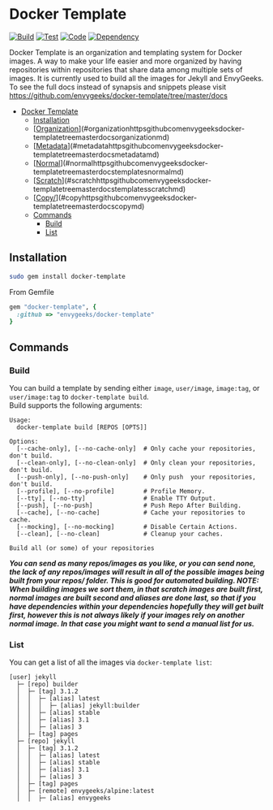 # Docker Template

[![Build](https://travis-ci.org/envygeeks/docker-template.svg?branch=master)][travis]
[![Test](https://codeclimate.com/github/envygeeks/docker-template/badges/coverage.svg)][coverage]
[![Code](https://codeclimate.com/github/envygeeks/docker-template/badges/gpa.svg)][codeclimate]
[![Dependency](https://gemnasium.com/envygeeks/docker-template.svg)][gemnasium]

[gemnasium]: https://gemnasium.com/envygeeks/docker-template
[codeclimate]: https://codeclimate.com/github/envygeeks/docker-template
[coverage]: https://codeclimate.com/github/envygeeks/docker-template/coverage
[travis]: https://travis-ci.org/envygeeks/docker-template

Docker Template is an organization and templating system for Docker images. A way to make your life easier and more organized by having repositories within repositories that share data among multiple sets of images.  It is currently used to build all the images for Jekyll and EnvyGeeks.  To see the full docs instead of synapsis and snippets please visit https://github.com/envygeeks/docker-template/tree/master/docs

<!-- TOC depthFrom:1 depthTo:6 withLinks:1 updateOnSave:1 orderedList:0 -->

- [Docker Template](#docker-template)
	- [Installation](#installation)
	- [[Organization](https://github.com/envygeeks/docker-template/tree/master/docs/organization.md)](#organizationhttpsgithubcomenvygeeksdocker-templatetreemasterdocsorganizationmd)
	- [[Metadata](https://github.com/envygeeks/docker-template/tree/master/docs/metadata.md)](#metadatahttpsgithubcomenvygeeksdocker-templatetreemasterdocsmetadatamd)
	- [[Normal](https://github.com/envygeeks/docker-template/tree/master/docs/templates/normal.md)](#normalhttpsgithubcomenvygeeksdocker-templatetreemasterdocstemplatesnormalmd)
	- [[Scratch](https://github.com/envygeeks/docker-template/tree/master/docs/templates/scratch.md)](#scratchhttpsgithubcomenvygeeksdocker-templatetreemasterdocstemplatesscratchmd)
	- [[Copy/](https://github.com/envygeeks/docker-template/tree/master/docs/copy.md)](#copyhttpsgithubcomenvygeeksdocker-templatetreemasterdocscopymd)
	- [Commands](#commands)
		- [Build](#build)
		- [List](#list)

<!-- /TOC -->

## Installation

```bash
sudo gem install docker-template  
```

From Gemfile

```ruby
gem "docker-template", {
  :github => "envygeeks/docker-template"
}
```

<!--
## [Organization](https://github.com/envygeeks/docker-template/tree/master/docs/organization.md)
## [Metadata](https://github.com/envygeeks/docker-template/tree/master/docs/metadata.md)
## [Normal](https://github.com/envygeeks/docker-template/tree/master/docs/templates/normal.md)
## [Scratch](https://github.com/envygeeks/docker-template/tree/master/docs/templates/scratch.md)
## [Copy/](https://github.com/envygeeks/docker-template/tree/master/docs/copy.md)
-->

## Commands

### Build

You can build a template by sending either `image`, `user/image`, `image:tag`, or `user/image:tag` to `docker-template build`.<br>
Build supports the following arguments:

```
Usage:
  docker-template build [REPOS [OPTS]]

Options:
  [--cache-only], [--no-cache-only]  # Only cache your repositories, don't build.
  [--clean-only], [--no-clean-only]  # Only clean your repositories, don't build.
  [--push-only], [--no-push-only]    # Only push  your repositories, don't build.
  [--profile], [--no-profile]        # Profile Memory.
  [--tty], [--no-tty]                # Enable TTY Output.
  [--push], [--no-push]              # Push Repo After Building.
  [--cache], [--no-cache]            # Cache your repositories to cache.
  [--mocking], [--no-mocking]        # Disable Certain Actions.
  [--clean], [--no-clean]            # Cleanup your caches.

Build all (or some) of your repositories
```

***You can send as many repos/images as you like, or you can send none, the lack of any repos/images will result in all of the possible images being built from your repos/ folder.  This is good for automated building. NOTE: When building images we sort them, in that scratch images are built first, normal images are built second and aliases are done last, so that if you have dependencies within your dependencies hopefully they will get built first, however this is not always likely if your images rely on another normal image.  In that case you might want to send a manual list for us.***

### List

You can get a list of all the images via `docker-template list`:

```
[user] jekyll
  ├─ [repo] builder
  │  ├─ [tag] 3.1.2
  │  │  ├─ [alias] latest
  │  │  │  ├─ [alias] jekyll:builder
  │  │  ├─ [alias] stable
  │  │  ├─ [alias] 3.1
  │  │  ├─ [alias] 3
  │  ├─ [tag] pages
  ├─ [repo] jekyll
  │  ├─ [tag] 3.1.2
  │  │  ├─ [alias] latest
  │  │  ├─ [alias] stable
  │  │  ├─ [alias] 3.1
  │  │  ├─ [alias] 3
  │  ├─ [tag] pages
  │  ├─ [remote] envygeeks/alpine:latest
  │  │  ├─ [alias] envygeeks
```
